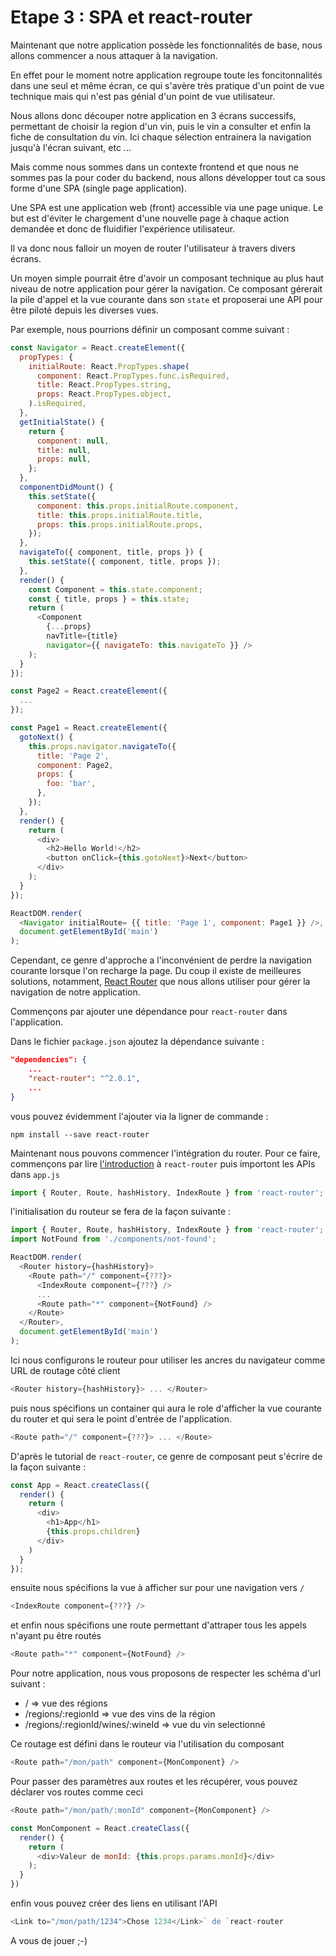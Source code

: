 # Etape 3 : SPA et react-router

Maintenant que notre application possède les fonctionnalités de base, nous allons commencer a nous attaquer à la navigation.

En effet pour le moment notre application regroupe toute les foncitonnalités dans une seul et même écran, ce qui s'avère très pratique d'un point de vue technique mais qui n'est pas génial d'un point de vue utilisateur.

Nous allons donc découper notre application en 3 écrans successifs, permettant de choisir la region d'un vin, puis le vin a consulter et enfin la fiche de consultation du vin. Ici chaque sélection entrainera la navigation jusqu'à l'écran suivant, etc ...

Mais comme nous sommes dans un contexte frontend et que nous ne sommes pas la pour coder du backend, nous allons développer tout ca sous forme d'une SPA (single page application).

Une SPA est une application web (front) accessible via une page unique. Le but est d'éviter le chargement d'une nouvelle page à chaque action demandée et donc de fluidifier l'expérience utilisateur.

Il va donc nous falloir un moyen de router l'utilisateur à travers divers écrans.

Un moyen simple pourrait être d'avoir un composant technique au plus haut niveau de notre application pour gérer la navigation. Ce composant gérerait la pile d'appel et la vue courante dans son `state` et proposerai une API pour être piloté depuis les diverses vues.

Par exemple, nous pourrions définir un composant comme suivant :

```javascript
const Navigator = React.createElement({
  propTypes: {
    initialRoute: React.PropTypes.shape(
      component: React.PropTypes.func.isRequired,
      title: React.PropTypes.string,
      props: React.PropTypes.object,
    ).isRequired,
  },
  getInitialState() {
    return {
      component: null,
      title: null,
      props: null,
    };
  },
  componentDidMount() {
    this.setState({
      component: this.props.initialRoute.component,
      title: this.props.initialRoute.title,
      props: this.props.initialRoute.props,
    });
  },
  navigateTo({ component, title, props }) {
    this.setState({ component, title, props });
  },
  render() {
    const Component = this.state.component;
    const { title, props } = this.state;
    return (
      <Component
        {...props}
        navTitle={title}
        navigator={{ navigateTo: this.navigateTo }} />
    );
  }
});

const Page2 = React.createElement({
  ...
});

const Page1 = React.createElement({
  gotoNext() {
    this.props.navigator.navigateTo({
      title: 'Page 2',
      component: Page2,
      props: {
        foo: 'bar',
      },
    });
  },
  render() {
    return (
      <div>
        <h2>Hello World!</h2>
        <button onClick={this.gotoNext}>Next</button>
      </div>
    );
  }
});

ReactDOM.render(
  <Navigator initialRoute= {{ title: 'Page 1', component: Page1 }} />,
  document.getElementById('main')
);
```

Cependant, ce genre d'approche a l'inconvénient de perdre la navigation courante lorsque l'on recharge la page. Du coup il existe de meilleures solutions, notamment, [React Router](https://github.com/reactjs/react-router) que nous allons utiliser pour gérer la navigation de notre application.

Commençons par ajouter une dépendance pour `react-router` dans l'application.

Dans le fichier `package.json` ajoutez la dépendance suivante :

```json
"dependencies": {
    ...
    "react-router": "^2.0.1",
    ...
}
```

vous pouvez évidemment l'ajouter via la ligner de commande :

```
npm install --save react-router
```

Maintenant nous pouvons commencer l'intégration du router. Pour ce faire, commençons par lire [l'introduction](https://github.com/reactjs/react-router/blob/master/docs/Introduction.md) à `react-router` puis importont les APIs dans `app.js`

```javascript
import { Router, Route, hashHistory, IndexRoute } from 'react-router';
```

l'initialisation du routeur se fera de la façon suivante :

```javascript
import { Router, Route, hashHistory, IndexRoute } from 'react-router';
import NotFound from './components/not-found';

ReactDOM.render(
  <Router history={hashHistory}>
    <Route path="/" component={???}>
      <IndexRoute component={???} />
      ...
      <Route path="*" component={NotFound} />
    </Route>
  </Router>,
  document.getElementById('main')
);
```

Ici nous configurons le routeur pour utiliser les ancres du navigateur comme URL de routage côté client

```javascript
<Router history={hashHistory}> ... </Router>
```

puis nous spécifions un container qui aura le role d'afficher la vue courante du router et qui sera le point d'entrée de l'application.

```javascript
<Route path="/" component={???}> ... </Route>
```

D'après le tutorial de `react-router`, ce genre de composant peut s'écrire de la façon suivante :

```javascript
const App = React.createClass({
  render() {
    return (
      <div>
        <h1>App</h1>
        {this.props.children}
      </div>
    )
  }
});
```

ensuite nous spécifions la vue à afficher sur pour une navigation vers `/`
```javascript
<IndexRoute component={???} />
```

et enfin nous spécifions une route permettant d'attraper tous les appels n'ayant pu être routés

```javascript
<Route path="*" component={NotFound} />
```

Pour notre application, nous vous proposons de respecter les schéma d'url suivant :

* / => vue des régions
* /regions/:regionId => vue des vins de la région
* /regions/:regionId/wines/:wineId => vue du vin selectionné

Ce routage est défini dans le routeur via l'utilisation du composant

```javascript
<Route path="/mon/path" component={MonComponent} />
```

Pour passer des paramètres aux routes et les récupérer, vous pouvez déclarer vos routes comme ceci

```javascript
<Route path="/mon/path/:monId" component={MonComponent} />

const MonComponent = React.createClass({
  render() {
    return (
      <div>Valeur de monId: {this.props.params.monId}</div>
    );
  }
})
```

enfin vous pouvez créer des liens en utilisant l'API

```javascript
<Link to="/mon/path/1234">Chose 1234</Link>` de `react-router
```

A vous de jouer ;-)

